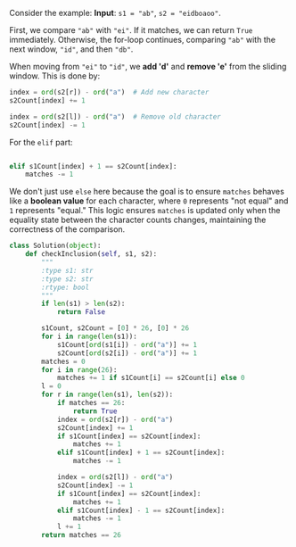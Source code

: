 Consider the example: **Input**: `s1 = "ab"`, `s2 = "eidboaoo"`.

First, we compare `"ab"` with `"ei"`. If it matches, we can return `True` immediately. Otherwise, the for-loop continues, comparing `"ab"` with the next window, `"id"`, and then `"db"`.

When moving from `"ei"` to `"id"`, we **add 'd'** and **remove 'e'** from the sliding window. This is done by:
```python
index = ord(s2[r]) - ord("a")  # Add new character
s2Count[index] += 1

index = ord(s2[l]) - ord("a")  # Remove old character
s2Count[index] -= 1
```
For the `elif` part:

```python

elif s1Count[index] + 1 == s2Count[index]:
    matches -= 1
```

We don't just use `else` here because the goal is to ensure `matches` behaves like a **boolean value** for each character, where `0` represents "not equal" and `1` represents "equal." This logic ensures `matches` is updated only when the equality state between the character counts changes, maintaining the correctness of the comparison.

```python
class Solution(object):
    def checkInclusion(self, s1, s2):
        """
        :type s1: str
        :type s2: str
        :rtype: bool
        """
        if len(s1) > len(s2):
            return False

        s1Count, s2Count = [0] * 26, [0] * 26
        for i in range(len(s1)):
            s1Count[ord(s1[i]) - ord("a")] += 1
            s2Count[ord(s2[i]) - ord("a")] += 1
        matches = 0
        for i in range(26):
            matches += 1 if s1Count[i] == s2Count[i] else 0
        l = 0
        for r in range(len(s1), len(s2)):
            if matches == 26:
                return True
            index = ord(s2[r]) - ord("a")
            s2Count[index] += 1
            if s1Count[index] == s2Count[index]:
                matches += 1
            elif s1Count[index] + 1 == s2Count[index]:
                matches -= 1

            index = ord(s2[l]) - ord("a")
            s2Count[index] -= 1
            if s1Count[index] == s2Count[index]:
                matches += 1
            elif s1Count[index] - 1 == s2Count[index]:
                matches -= 1
            l += 1
        return matches == 26
```

